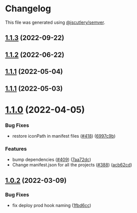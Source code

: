 # Changelog

This file was generated using [@jscutlery/semver](https://github.com/jscutlery/semver).

## [1.1.3](https://github.com/safe-global/safe-react-apps/compare/compound-1.1.2...compound-1.1.3) (2022-09-22)



## [1.1.2](https://github.com/safe-global/safe-react-apps/compare/compound-1.1.1...compound-1.1.2) (2022-06-22)



## [1.1.1](https://github.com/safe-global/safe-react-apps/compare/compound-1.1.0...compound-1.1.1) (2022-05-04)



## [1.1.1](https://github.com/safe-global/safe-react-apps/compare/compound-1.1.0...compound-1.1.1) (2022-05-03)



# [1.1.0](https://github.com/gnosis/safe-react-apps/compare/compound-1.0.2...compound-1.1.0) (2022-04-05)


### Bug Fixes

* restore iconPath in manifest files ([#418](https://github.com/gnosis/safe-react-apps/issues/418)) ([6997c9b](https://github.com/gnosis/safe-react-apps/commit/6997c9b376719fad6c580e99dd4778b3f7cf2549))


### Features

* bump dependencies ([#409](https://github.com/gnosis/safe-react-apps/issues/409)) ([7aa72dc](https://github.com/gnosis/safe-react-apps/commit/7aa72dc47b69848f5c8e2dc3c3ea6c13f1f74cf8))
* Change manifest.json for all the projects ([#388](https://github.com/gnosis/safe-react-apps/issues/388)) ([acb62cd](https://github.com/gnosis/safe-react-apps/commit/acb62cdb0abb9d3ebdab452217e3ad80cec0c524))



## [1.0.2](https://github.com/gnosis/safe-react-apps/compare/compound-1.0.1...compound-1.0.2) (2022-03-09)


### Bug Fixes

* fix deploy prod hook naming ([1fbd6cc](https://github.com/gnosis/safe-react-apps/commit/1fbd6cc92fa49a88c55b278a3e8cdbb71d38600e))
